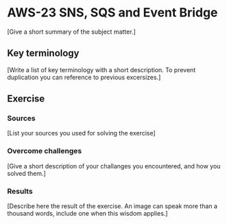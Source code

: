 # AWS-23 SNS, SQS and Event Bridge
[Give a short summary of the subject matter.]

## Key terminology
[Write a list of key terminology with a short description. To prevent duplication you can reference to previous excersizes.]

## Exercise
### Sources
[List your sources you used for solving the exercise]

### Overcome challenges
[Give a short description of your challanges you encountered, and how you solved them.]

### Results
[Describe here the result of the exercise. An image can speak more than a thousand words, include one when this wisdom applies.]

